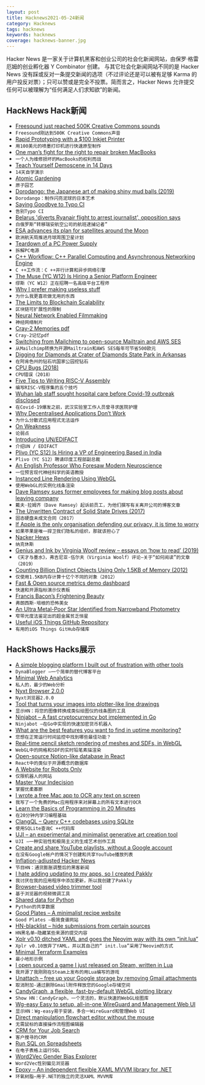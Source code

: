 ```yaml
---
layout: post
title: Hacknews2021-05-24新闻
category: Hacknews
tags: hacknews
keywords: hacknews
coverage: hacknews-banner.jpg
---
```


Hacker News 是一家关于计算机黑客和创业公司的社会化新闻网站，由保罗·格雷厄姆的创业孵化器 Y Combinator 创建。
与其它社会化新闻网站不同的是 Hacker News 没有踩或反对一条提交新闻的选项（不过评论还是可以被有足够 Karma 的用户投反对票）；只可以赞或是完全不投票。简而言之，Hacker News 允许提交任何可以被理解为“任何满足人们求知欲”的新闻。

## HackNews Hack新闻


- [Freesound just reached 500K Creative Commons sounds](https://blog.freesound.org/?p=1340)
- `Freesound刚达到500K Creative Commons声音`
- [Rapid Prototyping with a $100 Inkjet Printer](https://ygoliya.medium.com/rapid-prototyping-with-a-100-inkjet-printer-e9bf9ef1e0d3)
- `用100美元的喷墨打印机进行快速原型制作`
- [One man’s fight for the right to repair broken MacBooks](https://columbianewsservice.com/2021/05/21/one-mans-fight-for-the-right-to-repair-broken-macbooks/)
- `一个人为维修损坏的MacBooks的权利而战`
- [Teach Yourself Demoscene in 14 Days](https://github.com/psenough/teach_yourself_demoscene_in_14_days)
- `14天自学演示`
- [Atomic Gardening](https://en.wikipedia.org/wiki/Atomic_gardening)
- `原子园艺`
- [Dorodango: the Japanese art of making shiny mud balls (2019)](https://www.laurenceking.com/blog/2019/09/26/dorodango-blog/)
- `Dorodango：制作闪亮泥球的日本艺术`
- [Saying Goodbye to Typo CI](https://mikerogers.io/2021/05/23/saying-goodbye-to-typo-ci)
- `告别Typo CI`
- [Belarus 'diverts Ryanair flight to arrest journalist', opposition says](https://www.bbc.co.uk/news/world-europe-57219860)
- `白俄罗斯“转移瑞安航空公司的航班逮捕记者”`
- [ESA advances its plan for satellites around the Moon](https://www.moondaily.com/m/reports/ESA_advances_its_plan_for_satellites_around_the_Moon_999.html)
- `欧洲航天局推进月球周围卫星计划`
- [Teardown of a PC Power Supply](https://www.righto.com/2021/05/teardown-of-pc-power-supply.html)
- `拆解PC电源`
- [C++ Workflow: C++ Parallel Computing and Asynchronous Networking Engine](https://github.com/sogou/workflow)
- `C ++工作流：C ++并行计算和异步网络引擎`
- [The Muse (YC W12) Is Hiring a Senior Platform Engineer](https://jobs.lever.co/themuse/f7bfe873-0ff0-487b-8544-1c57c898c996?lever-origin=applied&lever-source%5B%5D=YC)
- `缪斯（YC W12）正在招聘一名高级平台工程师`
- [Why I prefer making useless stuff](https://web.eecs.utk.edu/~azh/blog/makinguselessstuff.html)
- `为什么我更喜欢做无用的东西`
- [The Limits to Blockchain Scalability](https://vitalik.ca/general/2021/05/23/scaling.html)
- `区块链可扩展性的限制`
- [Neural Network Enabled Filmmaking](https://www.flawlessai.com/)
- `神经网络制片`
- [Cray-2 Memories pdf](http://0x07bell.net/xYxY/Cray-2_MemoriesFINAL.pdf)
- `Cray-2记忆pdf`
- [Switching from Mailchimp to open-source Mailtrain and AWS SES](https://carlchenet.com/how-to-save-up-to-500e-year-switching-from-mailchimp-to-open-source-mailtrain-and-aws-ses/)
- `从Mailchimp转换为开源Mailtrain和AWS SES每年可节省500欧元`
- [Digging for Diamonds at Crater of Diamonds State Park in Arkansas](https://www.afar.com/magazine/digging-for-diamonds-at-crater-of-diamonds-state-park-in-arkansas)
- `在阿肯色州的钻石坑国家公园挖钻石`
- [CPU Bugs (2018)](https://danluu.com/cpu-bugs/)
- `CPU错误（2018）`
- [Five Tips to Writing RISC-V Assembly](https://blog.stephenmarz.com/2021/05/12/tips-to-writing-assembly/)
- `编写RISC-V程序集的五个技巧`
- [Wuhan lab staff sought hospital care before Covid-19 outbreak disclosed](https://www.reuters.com/business/healthcare-pharmaceuticals/wuhan-lab-staff-sought-hospital-care-before-covid-19-outbreak-disclosed-wsj-2021-05-23/)
- `在Covid-19爆发之前，武汉实验室工作人员曾寻求医院护理`
- [Why Decentralised Applications Don’t Work](https://ingrids.space/posts/why-distributed-systems-dont-work/)
- `为什么分散式应用程式无法运作`
- [On Weakness](https://victorrotariu.com/2021/05/on-weakness/)
- `论弱点`
- [Introducing UN/EDIFACT](https://unece.org/trade/uncefact/introducing-unedifact)
- `介绍UN / EDIFACT`
- [Plivo (YC S12) Is Hiring a VP of Engineering Based in India](https://jobs.lever.co/plivo/35b5dd7e-8f4c-4a1f-bdee-9d4002645c24)
- `Plivo（YC S12）聘请印度工程部副总裁`
- [An English Professor Who Foresaw Modern Neuroscience](https://nautil.us/issue/100/outsiders/the-english-professor-who-foresaw-modern-neuroscience)
- `一位预言现代神经科学的英语教授`
- [Instanced Line Rendering Using WebGL](https://wwwtyro.net/2019/11/18/instanced-lines.html)
- `使用WebGL的实例化线条渲染`
- [Dave Ramsey sues former employees for making blog posts about leaving company](https://twitter.com/amyfritz/status/1395558966768377860)
- `戴夫·拉姆齐（Dave Ramsey）起诉前员工，为他们撰写有关离开公司的博客文章`
- [The Unwritten Contract of Solid State Drives (2017)](https://dl.acm.org/doi/10.1145/3064176.3064187)
- `固态硬盘未成文合同（2017）`
- [If Apple is the only organisation defending our privacy, it is time to worry](https://www.theguardian.com/commentisfree/2021/may/22/if-apple-is-the-only-organisation-capable-of-defending-our-privacy-it-really-is-time-to-worry)
- `如果苹果是唯一捍卫我们隐私的组织，那就该担心了`
- [Nacker Hews](http://www.nackerhews.com/)
- `纳克休斯`
- [Genius and Ink by Virginia Woolf review – essays on ‘how to read’ (2019)](https://www.theguardian.com/books/2019/dec/21/genius-and-ink-virginia-woolf-how-to-read-review)
- `《天才与墨水》，弗吉尼亚·伍尔夫（Virginia Woolf）评论–关于“如何阅读”的文章（2019）`
- [Counting Billion Distinct Objects Using Only 1.5KB of Memory (2012)](http://highscalability.com/blog/2012/4/5/big-data-counting-how-to-count-a-billion-distinct-objects-us.html)
- `仅使用1.5KB内存计算十亿个不同的对象（2012）`
- [Fast & Open source metrics demo dashboard](https://dashboard.speculare.cloud)
- `快速和开源指标演示仪表板`
- [Francis Bacon’s Frightening Beauty](https://www.newyorker.com/magazine/2021/05/24/francis-bacons-frightening-beauty)
- `弗朗西斯·培根的恐怖美女`
- [An Ultra Metal-Poor Star Identified from Narrowband Photometry](https://iopscience.iop.org/article/10.3847/2041-8213/abf93d)
- `窄带光度法鉴定出的超金属贫乏恒星`
- [Useful iOS Things GitHub Repository](https://github.com/jphong1111/Useful_Swift)
- `有用的iOS Things GitHub存储库`


## HackShows Hacks展示

- [ A simple blogging platform I built out of frustration with other tools](https://www.dynablogger.com/)
- `DynaBlogger –一个简单的替代博客平台`
- [ Minimal Web Analytics](https://github.com/christian-fei/minimal-analytics)
- `私人的，最少的Web分析`
- [ Nyxt Browser 2.0.0](https://nyxt.atlas.engineer/article/release-2.0.0.org)
- `Nyxt浏览器2.0.0`
- [ Tool that turns your images into plotter-like line drawings](https://javier.xyz/pintr/)
- `显示HN：将您的图像转换成类似绘图仪的线条图的工具`
- [ Ninjabot – A fast cryptocurrency bot implemented in Go](https://github.com/rodrigo-brito/ninjabot)
- `Ninjabot –在Go中实现的快速加密货币机器人`
- [ What are the best features you want to find in uptime monitoring?](https://odown.io)
- `您想在正常运行时间监控中找到哪些最佳功能？`
- [ Real-time pencil sketch rendering of meshes and SDFs, in WebGL](https://pencil-sketching.vercel.app/)
- `WebGL中的网格和SDF的实时铅笔素描渲染`
- [ Open-source Notion-like database in React](https://github.com/archit-p/editable-react-table)
- `React中的类似于开源概念的数据库`
- [ A Website for Robots Only](https://robotonlywebsite.com/)
- `仅限机器人的网站`
- [ Master Your Indecision](https://qdngame.com/)
- `掌握优柔寡断`
- [ I wrote a free Mac app to OCR any text on screen](https://github.com/schappim/macOCR)
- `我写了一个免费的Mac应用程序来对屏幕上的所有文本进行OCR`
- [ Learn the Basics of Programming in 20 Minutes](https://easylang.online/apps/tutorial_learn_programming.html)
- `在20分钟内学习编程基础`
- [ ClangQL – Query C++ codebases using SQLite](https://github.com/frabert/ClangQL)
- `使用SQLite查询C ++代码库`
- [ UJI – an experimental and minimalist generative art creation tool](https://doersino.github.io/uji/)
- `UJI –一种实验性和极简主义的生成艺术创作工具`
- [ Create and share YouTube playlists, without a Google account](https://www.youlist.tv)
- `在没有Google帐户的情况下创建和共享YouTube播放列表`
- [ Inflation-adjusted Hacker News](https://instruments.digital/inflation-adjusted-hn/)
- `节目HN：通货膨胀调整后的黑客新闻`
- [ I hate adding updating to my apps, so I created Pakkly](https://pakkly.com)
- `我讨厌在我的应用程序中添加更新，所以我创建了Pakkly`
- [ Browser-based video trimmer tool](https://mastershot.app/tools/video-trimmer)
- `基于浏览器的视频微调工具`
- [ Shared data for Python](https://github.com/pyrustic/shared)
- `Python的共享数据`
- [ Good Plates – A minimalist recipe website](https://findgoodplates.com/)
- `Good Plates –极简食谱网站`
- [ HN-blacklist – hide submissions from certain sources](https://github.com/booleandilemma/hn-blacklist)
- `HN黑名单–隐藏某些来源的提交内容`
- [ Xplr v0.10 ditched YAML and goes the Neovim way with its own “init.lua”](https://github.com/sayanarijit/xplr/discussions/183)
- `Xplr v0.10放弃了YAML，并以其自己的“ init.lua”采用了Neovim的方式`
- [ Minimal Terraform Examples](https://github.com/ContainerSolutions/terraform-examples)
- `最小地形示例`
- [ I open sourced a game I just released on Steam, written in Lua](https://github.com/a327ex/SNKRX)
- `我开源了我刚刚在Steam上发布的用Lua编写的游戏`
- [ Unattach – free up your Google storage by removing Gmail attachments](item?id=27256186)
- `取消附加-通过删除Gmail附件释放您的Google存储空间`
- [ CandyGraph, a flexible, fast-by-default WebGL plotting library](https://github.com/wwwtyro/candygraph)
- `Show HN：CandyGraph，一个灵活的，默认快速的WebGL绘图库`
- [ Wg-easy Easy to setup, all-in-one WireGuard and Management Web UI](https://github.com/WeeJeWel/wg-easy/blob/master/README.md)
- `显示HN：Wg-easy易于安装，多合一WireGuard和管理Web UI`
- [ Direct manipulation flowchart editor without the mouse](https://www.knotend.com)
- `无需鼠标的直接操作流程图编辑器`
- [ CRM for Your Job Search](https://www.kiter.app/#/)
- `客户搜寻的CRM`
- [ Run SQL on Spreadsheets](https://spanrr.com/)
- `在电子表格上运行SQL`
- [ Word2Vec Gender Bias Explorer](https://chanind.github.io/word2vec-gender-bias-explorer)
- `Word2Vec性别偏见浏览器`
- [ Epoxy – An independent flexible XAML MVVM library for .NET](https://github.com/kekyo/Epoxy)
- `环氧树脂–用于.NET的独立的灵活XAML MVVM库`

